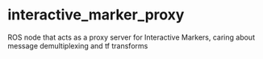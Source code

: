 interactive_marker_proxy
========================

ROS node that acts as a proxy server for Interactive Markers, caring about message demultiplexing and tf transforms